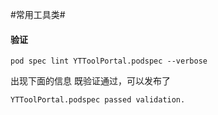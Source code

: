 #常用工具类#


#### 验证 #### 

```
pod spec lint YTToolPortal.podspec --verbose
```

出现下面的信息 既验证通过，可以发布了

```
YTToolPortal.podspec passed validation.
```
